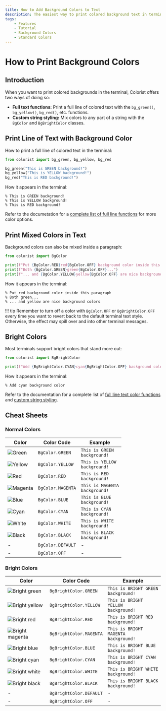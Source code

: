 ```yaml
---
title: How to Add Background Colors to Text
description: The easiest way to print colored background text in terminal output using Colorist for Python. Includes code examples.
tags:
    - Features
    - Tutorial
    - Background Colors
    - Standard Colors
---
```


# How to Print Background Colors
## Introduction
When you want to print colored backgrounds in the terminal, Colorist offers two ways of doing so:

* **Full text functions:** Print a full line of colored text with the `bg_green()`, `bg_yellow()`, `bg_red()`, etc. functions.
* **Custom string styling:** Mix colors to any part of a string with the `BgColor` and `BgBrightColor` classes.

## Print Line of Text with Background Color
How to print a full line of colored text in the terminal:

```python linenums="1" hl_lines="3-5"
from colorist import bg_green, bg_yellow, bg_red

bg_green("This is GREEN background!")
bg_yellow("This is YELLOW background!")
bg_red("This is RED background!")
```

How it appears in the terminal:

<pre><code>% <span class="bg-green">This is GREEN background!</span>
% <span class="bg-yellow">This is YELLOW background!</span>
% <span class="bg-red">This is RED background!</span></code></pre>

Refer to the documetation for a [complete list of full line functions](../../reference/background-colors/full-line.md) for more color options.

## Print Mixed Colors in Text
Background colors can also be mixed inside a paragraph:

```python linenums="1" hl_lines="3-5"
from colorist import BgColor

print(f"Put {BgColor.RED}red{BgColor.OFF} background color inside this paragraph")
print(f"Both {BgColor.GREEN}green{BgColor.OFF}...")
print(f"... and {BgColor.YELLOW}yellow{BgColor.OFF} are nice background colors")
```

How it appears in the terminal:

<pre><code>% Put <span class="bg-red">red</span> background color inside this paragraph
% Both <span class="bg-green">green</span>...
% ... and <span class="bg-yellow">yellow</span> are nice background colors</code></pre>

!!! tip
    Remember to turn off a color with `BgColor.OFF` or `BgBrightColor.OFF` every time you want to revert back to the default terminal text style. Otherwise, the effect may spill over and into other terminal messages.

## Bright Colors
Most terminals support bright colors that stand more out:

```python linenums="1" hl_lines="3"
from colorist import BgBrightColor

print(f"Add {BgBrightColor.CYAN}cyan{BgBrightColor.OFF} background color")
```

How it appears in the terminal:

<pre><code>% Add <span class="bg-bright-cyan">cyan</span> background color</code></pre>

Refer to the documentation for a complete list of [full line text color functions](../../reference/background-colors/full-line.md) and [custom string styling](../../reference/background-colors/mixed.md).

## Cheat Sheets
### Normal Colors

| Color                                                    | Color Code        | Example                                                                  |
| -------------------------------------------------------- | ----------------- | ------------------------------------------------------------------------ |
| ![Green](../../assets/images/colors/green_16x16.png)     | `BgColor.GREEN`   | <code><span class="bg-green">This is GREEN background!</span></code>     |
| ![Yellow](../../assets/images/colors/yellow_16x16.png)   | `BgColor.YELLOW`  | <code><span class="bg-yellow">This is YELLOW background!</span></code>   |
| ![Red](../../assets/images/colors/red_16x16.png)         | `BgColor.RED`     | <code><span class="bg-red">This is RED background!</span></code>         |
| ![Magenta](../../assets/images/colors/magenta_16x16.png) | `BgColor.MAGENTA` | <code><span class="bg-magenta">This is MAGENTA background!</span></code> |
| ![Blue](../../assets/images/colors/blue_16x16.png)       | `BgColor.BLUE`    | <code><span class="bg-blue">This is BLUE background!</span></code>       |
| ![Cyan](../../assets/images/colors/cyan_16x16.png)       | `BgColor.CYAN`    | <code><span class="bg-cyan">This is CYAN background!</span></code>       |
| ![White](../../assets/images/colors/white_16x16.png)     | `BgColor.WHITE`   | <code><span class="bg-white">This is WHITE background!</span></code>     |
| ![Black](../../assets/images/colors/black_16x16.png)     | `BgColor.BLACK`   | <code><span class="bg-black">This is BLACK background!</span></code>     |
| -                                                        | `BgColor.DEFAULT` | -                                                                        |
| -                                                        | `BgColor.OFF`     | -                                                                        |

### Bright Colors

| Color                                                                  | Color Code              | Example                                                                                |
| ---------------------------------------------------------------------- | ----------------------- | -------------------------------------------------------------------------------------- |
| ![Bright green](../../assets/images/colors/bright_green_16x16.png)     | `BgBrightColor.GREEN`   | <code><span class="bg-bright-green">This is BRIGHT GREEN background!</span></code>     |
| ![Bright yellow](../../assets/images/colors/bright_yellow_16x16.png)   | `BgBrightColor.YELLOW`  | <code><span class="bg-bright-yellow">This is BRIGHT YELLOW background!</span></code>   |
| ![Bright red](../../assets/images/colors/bright_red_16x16.png)         | `BgBrightColor.RED`     | <code><span class="bg-bright-red">This is BRIGHT RED background!</span></code>         |
| ![Bright magenta](../../assets/images/colors/bright_magenta_16x16.png) | `BgBrightColor.MAGENTA` | <code><span class="bg-bright-magenta">This is BRIGHT MAGENTA background!</span></code> |
| ![Bright blue](../../assets/images/colors/bright_blue_16x16.png)       | `BgBrightColor.BLUE`    | <code><span class="bg-bright-blue">This is BRIGHT BLUE background!</span></code>       |
| ![Bright cyan](../../assets/images/colors/bright_cyan_16x16.png)       | `BgBrightColor.CYAN`    | <code><span class="bg-bright-cyan">This is BRIGHT CYAN background!</span></code>       |
| ![Bright white](../../assets/images/colors/bright_white_16x16.png)     | `BgBrightColor.WHITE`   | <code><span class="bg-bright-white">This is BRIGHT WHITE background!</span></code>     |
| ![Bright black](../../assets/images/colors/bright_black_16x16.png)     | `BgBrightColor.BLACK`   | <code><span class="bg-bright-black">This is BRIGHT BLACK background!</span></code>     |
| -                                                                      | `BgBrightColor.DEFAULT` | -                                                                                      |
| -                                                                      | `BgBrightColor.OFF`     | -                                                                                      |

